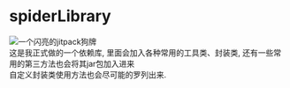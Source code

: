 # spiderLibrary
![一个闪亮的jitpack狗牌](https://www.jitpack.io/v/littleSpdier/spiderLibrary.svg "狗版闪闪闪, 闪瞎你眼")<br/>
这是我正式做的一个依赖库, 里面会加入各种常用的工具类、封装类, 还有一些常用的第三方法也会将其jar包加入进来
<br/>自定义封装类使用方法也会尽可能的罗列出来.